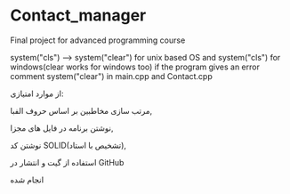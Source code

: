 # Contact_manager
Final project for advanced programming course

system("cls") --> system("clear") for unix based OS and system("cls") for windows(clear works for windows too)
if the program gives an error comment system("clear") in main.cpp and Contact.cpp

از موارد امتیازی:

مرتب سازی مخاطبین بر اساس حروف الفبا,

نوشتن برنامه در فایل های مجزا,

نوشتن کد SOLID(تشخیص با استاد),

استفاده از گیت و انتشار در GitHub


انجام شده
